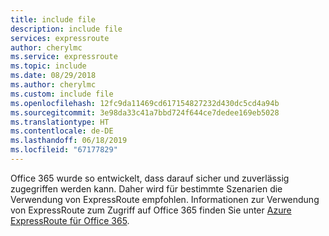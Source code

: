 ```yaml
---
title: include file
description: include file
services: expressroute
author: cherylmc
ms.service: expressroute
ms.topic: include
ms.date: 08/29/2018
ms.author: cherylmc
ms.custom: include file
ms.openlocfilehash: 12fc9da11469cd617154827232d430dc5cd4a94b
ms.sourcegitcommit: 3e98da33c41a7bbd724f644ce7dedee169eb5028
ms.translationtype: HT
ms.contentlocale: de-DE
ms.lasthandoff: 06/18/2019
ms.locfileid: "67177829"
---
```

Office 365 wurde so entwickelt, dass darauf sicher und zuverlässig zugegriffen werden kann. Daher wird für bestimmte Szenarien die Verwendung von ExpressRoute empfohlen. Informationen zur Verwendung von ExpressRoute zum Zugriff auf Office 365 finden Sie unter [Azure ExpressRoute für Office 365](https://aka.ms/ExpressRouteOffice365).